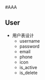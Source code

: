 #AAA

## User
- 用户表设计
    - username
    - password
    - email
    - phone
    - icon
    - is_active
    - is_delete
    
